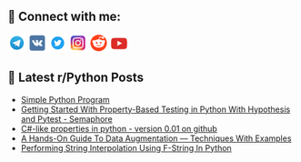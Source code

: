 ## 🔎 Connect with me:
[<img src="https://github.com/bullbesh/bullbesh/blob/main/images/Telegram.png" width="32" height="32" />](https://t.me/bullbesh)
[<img src="https://github.com/bullbesh/bullbesh/blob/main/images/VK.png" width="32" height="32" />](https://vk.com/bullbesh)
[<img src="https://github.com/bullbesh/bullbesh/blob/main/images/Twitter.png" width="32" height="32" />](https://twitter.com/bullbesh1)
[<img src="https://github.com/bullbesh/bullbesh/blob/main/images/Instagram.png" width="32" height="32" />](https://www.instagram.com/bullbesh)
[<img src="https://github.com/bullbesh/bullbesh/blob/main/images/Reddit.png" width="32" height="32" />](https://www.reddit.com/user/bullbesh)
[<img src="https://github.com/bullbesh/bullbesh/blob/main/images/YouTube.png" width="32" height="32" />](https://www.youtube.com/channel/UCtfjRs6uzgq5mfm8S06WTcg)

## 📕 Latest r/Python Posts
<!-- BLOG-POST-LIST:START -->
- [Simple Python Program](https://www.reddit.com/r/Python/comments/10ih0si/simple_python_program/)
- [Getting Started With Property-Based Testing in Python With Hypothesis and Pytest - Semaphore](https://www.reddit.com/r/Python/comments/10ig6qh/getting_started_with_propertybased_testing_in/)
- [C#-like properties in python - version 0.01 on github](https://www.reddit.com/r/Python/comments/10if81d/clike_properties_in_python_version_001_on_github/)
- [A Hands-On Guide To Data Augmentation — Techniques With Examples](https://www.reddit.com/r/Python/comments/10if3kr/a_handson_guide_to_data_augmentation_techniques/)
- [Performing String Interpolation Using F-String In Python](https://www.reddit.com/r/Python/comments/10iemnp/performing_string_interpolation_using_fstring_in/)
<!-- BLOG-POST-LIST:END -->
